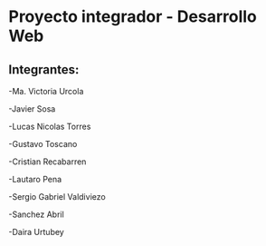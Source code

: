 # Proyecto integrador - Desarrollo Web

## Integrantes: 

-Ma. Victoria Urcola

-Javier Sosa

-Lucas Nicolas Torres

-Gustavo Toscano

-Cristian Recabarren

-Lautaro Pena

-Sergio Gabriel Valdiviezo

-Sanchez Abril

-Daira Urtubey
